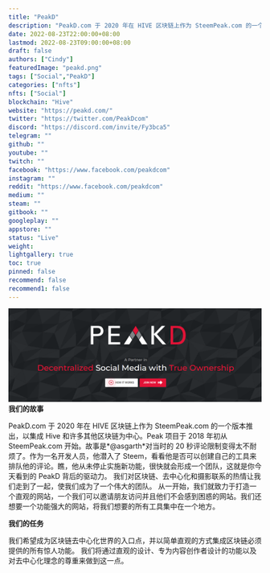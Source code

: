 ```yaml
---
title: "PeakD"
description: "PeakD.com 于 2020 年在 HIVE 区块链上作为 SteemPeak.com 的一个版本推出，以集成 Hive 和许多其他区块链为中心。Peak 项目于 2018 年初从 SteemPeak.com 开始。"
date: 2022-08-23T22:00:00+08:00
lastmod: 2022-08-23T09:00:00+08:00
draft: false
authors: ["Cindy"]
featuredImage: "peakd.png"
tags: ["Social","PeakD"]
categories: ["nfts"]
nfts: ["Social"]
blockchain: "Hive"
website: "https://peakd.com/"
twitter: "https://twitter.com/PeakDcom"
discord: "https://discord.com/invite/Fy3bca5"
telegram: ""
github: ""
youtube: ""
twitch: ""
facebook: "https://www.facebook.com/peakdcom"
instagram: ""
reddit: "https://www.facebook.com/peakdcom"
medium: ""
steam: ""
gitbook: ""
googleplay: ""
appstore: ""
status: "Live"
weight: 
lightgallery: true
toc: true
pinned: false
recommend: false
recommend1: false
---
```

![image-20220823110032814](pe223331akd.png)**我们的故事**

PeakD.com 于 2020 年在 HIVE 区块链上作为 SteemPeak.com 的一个版本推出，以集成 Hive 和许多其他区块链为中心。Peak 项目于 2018 年初从 SteemPeak.com 开始。故事是*@asgarth*对当时的 20 秒评论限制变得太不耐烦了。作为一名开发人员，他潜入了 Steem，看看他是否可以创建自己的工具来排队他的评论。瞧，他从未停止实施新功能，很快就会形成一个团队，这就是你今天看到的 PeakD 背后的驱动力。  我们对区块链、去中心化和摄影联系的热情让我们走到了一起，使我们成为了一个伟大的团队。  从一开始，我们就致力于打造一个直观的网站，一个我们可以邀请朋友访问并且他们不会感到困惑的网站。我们还想要一个功能强大的网站，将我们想要的所有工具集中在一个地方。

**我们的任务**

我们希望成为区块链去中心化世界的入口点，并以简单直观的方式集成区块链必须提供的所有惊人功能。  我们将通过直观的设计、专为内容创作者设计的功能以及对去中心化理念的尊重来做到这一点。